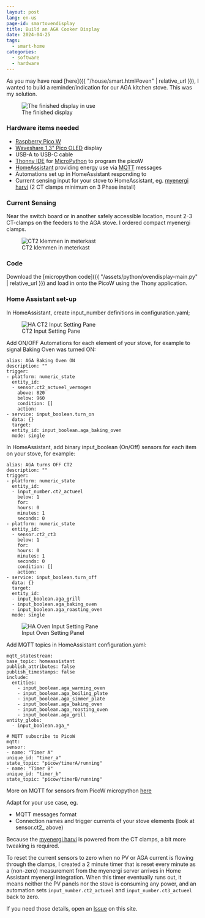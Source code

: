 ```yaml
---
layout: post
lang: en-us
page-id: smartovendisplay
title: Build an AGA Cooker Display
date: 2024-04-25
tags:
  - smart-home
categories:
  - software
  - hardware
---
```


As you may have read [here]({{ "/house/smart.html#oven" | relative_url }}), I wanted to build a reminder/indication for our AGA kitchen stove.
This was my solution.

<figure><img src='{{ "/assets/img/house/smart/agadisplay_IMG9388.jpg" | relative_url }}' alt="The finished display in use" class='img-fluid'><figcaption class="kleiner">The finished display</figcaption></figure>

### Hardware items needed

- [Raspberry Pico W](https://www.raspberrypi.com/documentation/microcontrollers/raspberry-pi-pico.html)
- [Waveshare 1.3" Pico OLED](https://www.waveshare.com/wiki/Pico-OLED-1.3) display
- USB-A to USB-C cable
- [Thonny IDE](https://thonny.org) for [MicroPython](https://micropython.org) to program the picoW
- [HomeAssistant](https://www.home-assistant.io) providing energy use via [MQTT](https://mqtt.org) messages
- Automations set up in HomeAssistant responding to
- Current sensing input for your stove to HomeAssistant, eg. [myenergi harvi](https://www.myenergi.com/product/harvi/) (2 CT clamps minimum on 3 Phase install)

### Current Sensing

Near the switch board or in another safely accessible location, mount 2-3 CT-clamps on the feeders to the AGA stove. I ordered compact myenergi clamps.
<figure><img src='{{ "/assets/img/house/smart/CT_clamps-IMG_9186.jpg" | relative_url }}' alt="CT2 klemmen in meterkast" class='img-fluid'><figcaption class="kleiner">CT2 klemmen in meterkast</figcaption></figure>

### Code

Download the [micropython code]({{ "/assets/python/ovendisplay-main.py" | relative_url }}) and load in onto the PicoW using the Thony application.

### Home Assistant set-up

In HomeAssistant, create input_number definitions in configuration.yaml;
<figure><img src='{{ "/assets/img/house/smart/ha_ct2_inputnumber.png" | relative_url }}' alt="HA CT2 Input Setting Pane" class='img-fluid'><figcaption class="kleiner">CT2 Input Setting Pane</figcaption></figure>


Add ON/OFF Automations for each element of your stove, for example to signal Baking Oven was turned ON:

```
alias: AGA Baking Oven ON
description: ""
trigger:
- platform: numeric_state
  entity_id:
  - sensor.ct2_actueel_vermogen
    above: 820
    below: 960
    condition: []
    action:
- service: input_boolean.turn_on
  data: {}
  target:
  entity_id: input_boolean.aga_baking_oven
  mode: single
```

In HomeAssistant, add binary input_boolean (On/Off) sensors for each item on your stove, for example:

```
alias: AGA turns OFF CT2
description: ""
trigger:
- platform: numeric_state
  entity_id:
  - input_number.ct2_actueel
    below: 1
    for:
    hours: 0
    minutes: 1
    seconds: 0
- platform: numeric_state
  entity_id:
  - sensor.ct2_ct3
    below: 1
    for:
    hours: 0
    minutes: 1
    seconds: 0
    condition: []
    action:
- service: input_boolean.turn_off
  data: {}
  target:
  entity_id:
  - input_boolean.aga_grill
  - input_boolean.aga_baking_oven
  - input_boolean.aga_roasting_oven
  mode: single
```

<figure><img src='{{ "/assets/img/house/smart/ha_bakingoven_input_setting.png" | relative_url }}' alt="HA Oven Input Setting Pane" class='img-fluid'><figcaption class="kleiner">Input Oven Setting Panel</figcaption></figure>

Add MQTT topics in HomeAssistant configuration.yaml:

```
mqtt_statestream:
base_topic: homeassistant
publish_attributes: false
publish_timestamps: false
include:
  entities:
    - input_boolean.aga_warming_oven
    - input_boolean.aga_boiling_plate
    - input_boolean.aga_simmer_plate
    - input_boolean.aga_baking_oven
    - input_boolean.aga_roasting_oven
    - input_boolean.aga_grill
entity_globs:
  - input_boolean.aga_*

# MQTT subscribe to PicoW
mqtt:
sensor:
- name: "Timer A"
unique_id: "timer_a"
state_topic: "picow/timerA/running"
- name: "Timer B"
unique_id: "timer_b"
state_topic: "picow/timerB/running"
```

More on MQTT for sensors from PicoW micropython [here](https://github.com/agners/micropython-ha-mqtt-device)

Adapt for your use case, eg.
- MQTT messages format
- Connection names and trigger currents of your stove elements (look at sensor.ct2_ above)

Because the [myenergi harvi](https://www.myenergi.com/product/harvi/) is powered from the CT clamps, a bit more tweaking is required.

To reset the current sensors to zero when no PV or AGA current is flowing through the clamps, I created a 2 minute timer that is reset every minute as a (non-zero) measurement from the myenergi server arrives in Home Assistant myenergi integration. When this timer eventually runs out, it means neither the PV panels nor the stove is consuming any power, and an automation sets ``input_number.ct2_actueel`` and ``input_number.ct3_actueel`` back to zero.

If you need those details, open an [Issue](https://github.com/silverailscolo/ebroerse.nl/issues) on this site.
